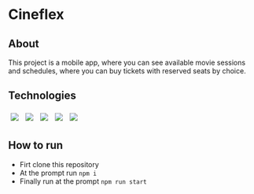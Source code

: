 # Cineflex
## About

This project is a mobile app, where you can see available movie sessions and schedules, where you can buy tickets with reserved seats by choice.

## Technologies

<div>
  <img style='margin: 5px;' src="https://img.shields.io/badge/javascript%20-%2320232a.svg?&style=for-the-badge&color=F7DF1E&logo=javascript&logoColor=000000" />
  <img style='margin: 5px;' src="https://img.shields.io/badge/CSS3%20-%2320232a.svg?&style=for-the-badge&color=1572B6&logo=CSS3&logoColor=ffffff"/>
  <img style='margin: 5px;' src="https://img.shields.io/badge/HTML5%20-%2320232a.svg?&style=for-the-badge&color=E34F26&logo=HTML5&logoColor=ffffff"/>
  <img style='margin: 5px;' src="https://img.shields.io/badge/react%20-%2320232a.svg?&style=for-the-badge&color=363636&logo=react&logoColor=q61DAFB"/>
  <img style='margin: 5px;' src="https://img.shields.io/badge/axios%20-%2320232a.svg?&style=for-the-badge&color=363636&logo=axios&logoColor=q61DAFB"/>
</div>


## How to run

- Firt clone this repository
- At the prompt run  ```npm i```
- Finally run at the prompt  ```npm run start```
